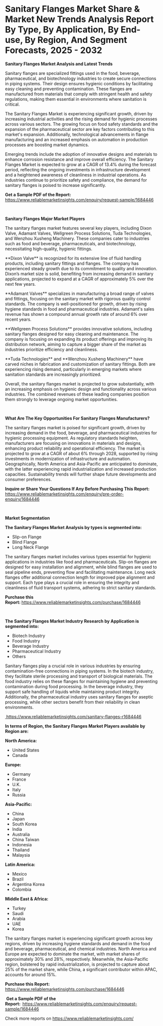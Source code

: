 <p><h1>Sanitary Flanges Market Share & Market New Trends Analysis Report By Type, By Application, By End-use, By Region, And Segment Forecasts, 2025 - 2032</h1></p><p><strong>Sanitary Flanges Market Analysis and Latest Trends</strong></p>
<p><p>Sanitary flanges are specialized fittings used in the food, beverage, pharmaceutical, and biotechnology industries to create secure connections in piping systems. Their design ensures hygienic conditions by facilitating easy cleaning and preventing contamination. These flanges are manufactured from materials that comply with stringent health and safety regulations, making them essential in environments where sanitation is critical.</p><p>The Sanitary Flanges Market is experiencing significant growth, driven by increasing industrial activities and the rising demand for hygienic processes across various sectors. The growing focus on food safety standards and the expansion of the pharmaceutical sector are key factors contributing to this market's expansion. Additionally, technological advancements in flange manufacturing and an increased emphasis on automation in production processes are boosting market dynamics.</p><p>Emerging trends include the adoption of innovative designs and materials to enhance corrosion resistance and improve overall efficiency. The Sanitary Flanges Market is expected to grow at a CAGR of 13.4% during the forecast period, reflecting the ongoing investments in infrastructure development and a heightened awareness of cleanliness in industrial operations. As industries continue to prioritize safety and compliance, the demand for sanitary flanges is poised to increase significantly.</p></p>
<p><strong>Get a Sample PDF of the Report:&nbsp;</strong> <a href="https://www.reliablemarketinsights.com/enquiry/request-sample/1684446?utm_campaign=1938&utm_medium=2&utm_source=Github&utm_content=ia&utm_term=10042025&utm_id=sanitary-flanges">https://www.reliablemarketinsights.com/enquiry/request-sample/1684446</a></p>
<p>&nbsp;</p>
<p><strong>Sanitary Flanges Major Market Players</strong></p>
<p><p>The sanitary flanges market features several key players, including Dixon Valve, Adamant Valves, Wellgreen Process Solutions, Tuda Technologies, and Wenzhou Xusheng Machinery. These companies cater to industries such as food and beverage, pharmaceuticals, and biotechnology, necessitating high-quality, hygienic fittings.</p><p>**Dixon Valve** is recognized for its extensive line of fluid handling products, including sanitary fittings and flanges. The company has experienced steady growth due to its commitment to quality and innovation. Dixon’s market size is solid, benefiting from increasing demand in sanitary applications, projected to expand at a CAGR of approximately 5% over the next few years.</p><p>**Adamant Valves** specializes in manufacturing a broad range of valves and fittings, focusing on the sanitary market with rigorous quality control standards. The company is well-positioned for growth, driven by rising hygiene standards in food and pharmaceutical industries. Adamant's sales revenue has shown a compound annual growth rate of around 6% over recent years.</p><p>**Wellgreen Process Solutions** provides innovative solutions, including sanitary flanges designed for easy cleaning and maintenance. The company is focusing on expanding its product offerings and improving its distribution network, aiming to capture a bigger share of the market as industries prioritize efficiency and cleanliness.</p><p>**Tuda Technologies** and **Wenzhou Xusheng Machinery** have carved niches in fabrication and customization of sanitary fittings. Both are experiencing rising demand, particularly in emerging markets where sanitation standards are increasingly prioritized.</p><p>Overall, the sanitary flanges market is projected to grow substantially, with an increasing emphasis on hygienic design and functionality across various industries. The combined revenues of these leading companies position them strongly to leverage ongoing market opportunities.</p></p>
<p>&nbsp;</p>
<p><strong>What Are The Key Opportunities For Sanitary Flanges Manufacturers?</strong></p>
<p><p>The sanitary flanges market is poised for significant growth, driven by increasing demand in the food, beverage, and pharmaceutical industries for hygienic processing equipment. As regulatory standards heighten, manufacturers are focusing on innovations in materials and designs, enhancing product reliability and operational efficiency. The market is projected to grow at a CAGR of about 6% through 2028, supported by rising investments in modernization of infrastructure and automation. Geographically, North America and Asia-Pacific are anticipated to dominate, with the latter experiencing rapid industrialization and increased production capacities. Sustainability trends will further shape future developments and consumer preferences.</p></p>
<p><strong>Inquire or Share Your Questions If Any Before Purchasing This Report:</strong> <a href="https://www.reliablemarketinsights.com/enquiry/pre-order-enquiry/1684446?utm_campaign=1938&utm_medium=2&utm_source=Github&utm_content=ia&utm_term=10042025&utm_id=sanitary-flanges">https://www.reliablemarketinsights.com/enquiry/pre-order-enquiry/1684446</a></p>
<p>&nbsp;</p>
<p><strong>Market Segmentation</strong></p>
<p><strong>The Sanitary Flanges Market Analysis by types is segmented into:</strong></p>
<p><ul><li>Slip-on Flange</li><li>Blind Flange</li><li>Long Neck Flange</li></ul></p>
<p><p>The sanitary flanges market includes various types essential for hygienic applications in industries like food and pharmaceuticals. Slip-on flanges are designed for easy installation and alignment, while blind flanges are used to seal pipeline ends, preventing flow and facilitating maintenance. Long neck flanges offer additional connection length for improved pipe alignment and support. Each type plays a crucial role in ensuring the integrity and cleanliness of fluid transport systems, adhering to strict sanitary standards.</p></p>
<p><strong>Purchase this Report:&nbsp;</strong><a href="https://www.reliablemarketinsights.com/purchase/1684446?utm_campaign=1938&utm_medium=2&utm_source=Github&utm_content=ia&utm_term=10042025&utm_id=sanitary-flanges">https://www.reliablemarketinsights.com/purchase/1684446</a></p>
<p>&nbsp;</p>
<p><strong>The Sanitary Flanges Market Industry Research by Application is segmented into:</strong></p>
<p><ul><li>Biotech Industry</li><li>Food Industry</li><li>Beverage Industry</li><li>Pharmaceutical Industry</li><li>Others</li></ul></p>
<p><p>Sanitary flanges play a crucial role in various industries by ensuring contamination-free connections in piping systems. In the biotech industry, they facilitate sterile processing and transport of biological materials. The food industry relies on these flanges for maintaining hygiene and preventing contamination during food processing. In the beverage industry, they support safe handling of liquids while maintaining product integrity. Additionally, the pharmaceutical industry uses sanitary flanges for aseptic processing, while other sectors benefit from their reliability in clean environments.</p></p>
<p><a href="https://www.reliablemarketinsights.com/sanitary-flanges-r1684446?utm_campaign=1938&utm_medium=2&utm_source=Github&utm_content=ia&utm_term=10042025&utm_id=sanitary-flanges">&nbsp;https://www.reliablemarketinsights.com/sanitary-flanges-r1684446</a></p>
<p><strong>In terms of Region, the Sanitary Flanges Market Players available by Region are:</strong></p>
<p>
    <p> <strong> North America: </strong>
        <ul>
            <li>United States</li>
            <li>Canada</li>
        </ul>
        </p> 
    <p> <strong> Europe: </strong>
        <ul>
            <li>Germany</li>
            <li>France</li>
            <li>U.K.</li>
            <li>Italy</li>
            <li>Russia</li>
        </ul>
        </p> 
    <p> <strong> Asia-Pacific: </strong>
        <ul>
            <li>China</li>
            <li>Japan</li>
            <li>South Korea</li>
            <li>India</li>
            <li>Australia</li>
            <li>China Taiwan</li>
            <li>Indonesia</li>
            <li>Thailand</li>
            <li>Malaysia</li>
        </ul>
        </p> 
    <p> <strong> Latin America: </strong>
        <ul>
            <li>Mexico</li>
            <li>Brazil</li>
            <li>Argentina Korea</li>
            <li>Colombia</li>
        </ul>
        </p> 
    <p> <strong> Middle East & Africa: </strong>
        <ul>
            <li>Turkey</li>
            <li>Saudi</li>
            <li>Arabia</li>
            <li>UAE</li>
            <li>Korea</li>
        </ul>
    </p>
    </p>
<p><p>The sanitary flanges market is experiencing significant growth across key regions, driven by increasing hygiene standards and demand in the food and beverage, pharmaceutical, and chemical industries. North America and Europe are expected to dominate the market, with market shares of approximately 30% and 28%, respectively. Meanwhile, the Asia-Pacific region, bolstered by rapid industrialization, is projected to capture about 25% of the market share, while China, a significant contributor within APAC, accounts for around 15%.</p></p>
<p><strong>Purchase this Report: </strong><a href="https://www.reliablemarketinsights.com/purchase/1684446?utm_campaign=1938&utm_medium=2&utm_source=Github&utm_content=ia&utm_term=10042025&utm_id=sanitary-flanges">https://www.reliablemarketinsights.com/purchase/1684446</a></p>
<p>&nbsp;<strong>Get a Sample PDF of the Report:&nbsp;&nbsp;</strong><a href="https://www.reliablemarketinsights.com/enquiry/request-sample/1684446?utm_campaign=1938&utm_medium=2&utm_source=Github&utm_content=ia&utm_term=10042025&utm_id=sanitary-flanges">https://www.reliablemarketinsights.com/enquiry/request-sample/1684446</a></p>
<p><strong></strong></p>
<p>Check more reports on <a href="https://www.reliablemarketinsights.com/?utm_campaign=1938&utm_medium=2&utm_source=Github&utm_content=ia&utm_term=10042025&utm_id=sanitary-flanges">https://www.reliablemarketinsights.com/</a></p>
